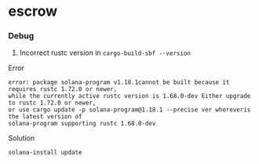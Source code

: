 # escrow

### Debug

1. Incorrect rustc version in `cargo-build-sbf --version`
 
Error
```
error: package solana-program v1.18.1cannot be built because it requires rustc 1.72.0 or newer, 
while the currently active rustc version is 1.68.0-dev Either upgrade to rustc 1.72.0 or newer,
or use cargo update -p solana-program@1.18.1 --precise ver whereveris the latest version of
solana-program supporting rustc 1.68.0-dev
```

Solution

```
solana-install update
```
